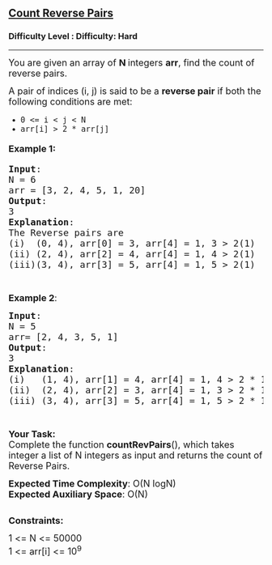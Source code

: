 <h2><a href="https://www.geeksforgeeks.org/problems/count-reverse-pairs/1?">Count Reverse Pairs</a></h2><h3>Difficulty Level : Difficulty: Hard</h3><hr><div class="problems_problem_content__Xm_eO"><p><span style="font-size: 18px;">You are given an array of <strong>N </strong>integers <strong>arr</strong>, find&nbsp;the count of reverse pairs.&nbsp;</span></p>
<p><span style="font-size: 18px;">A pair of indices (i, j) is said to be a&nbsp;<strong>reverse pair</strong>&nbsp;if both the following conditions are met:</span></p>
<ul>
<li><span style="font-size: 18px;"><code>0 &lt;= i &lt; j &lt; N</code>&nbsp;</span></li>
<li><span style="font-size: 18px;"><code>arr[i] &gt; 2 * arr[j]</code></span></li>
</ul>
<h4><span style="font-size: 18px;"><strong>Example 1</strong>:</span></h4>
<pre><span style="font-size: 18px;"><strong>Input</strong>:
N = 6
arr = [3, 2, 4, 5, 1, 20]
<strong>Output</strong>:
3
<strong>Explanation</strong>:
The Reverse pairs are 
(i)  (0, 4), arr[0] = 3, arr[4] = 1, 3 &gt; 2(1) 
(ii) (2, 4), arr[2] = 4, arr[4] = 1, 4 &gt; 2(1) 
(iii)(3, 4), arr[3] = 5, arr[4] = 1, 5 &gt; 2(1) </span>
</pre>
<p>&nbsp;</p>
<p><span style="font-size: 18px;"><strong>Example 2</strong>:</span></p>
<pre><span style="font-size: 18px;"><strong>Input</strong>: 
N = 5
arr= [2, 4, 3, 5, 1]
<strong>Output</strong>: 
3
<strong>Explanation</strong>: </span>
<span style="font-size: 18px;">(i)   (1, 4), arr[1] = 4, arr[4] = 1, 4 &gt; 2 * 1
(ii)  (2, 4), arr[2] = 3, arr[4] = 1, 3 &gt; 2 * 1
(iii) (3, 4), arr[3] = 5, arr[4] = 1, 5 &gt; 2 * 1</span></pre>
<p>&nbsp;</p>
<p><span style="font-size: 18px;"><strong>Your Task:</strong><br>Complete the function <strong>countRevPairs</strong>(), which takes integer a list of N integers as input and returns the<em>&nbsp;</em>count of Reverse Pairs.</span></p>
<p><span style="font-size: 18px;"><strong>Expected Time Complexity</strong>: O(N logN)<br><strong>Expected Auxiliary Space</strong>: O(N)</span></p>
<p><br><span style="font-size: 18px;"><strong>Constraints:</strong></span></p>
<p><span style="font-size: 18px;">1 &lt;= N &lt;= 50000<br>1 &lt;= arr[i] &lt;= 10<sup>9</sup></span></p></div>